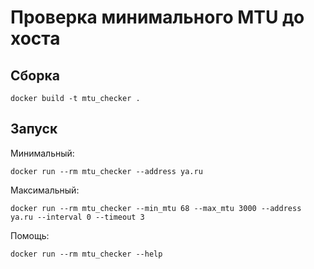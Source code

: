 # Проверка минимального MTU до хоста

## Сборка
```
docker build -t mtu_checker .
```

## Запуск
Минимальный:
```
docker run --rm mtu_checker --address ya.ru
```

Максимальный:
```
docker run --rm mtu_checker --min_mtu 68 --max_mtu 3000 --address ya.ru --interval 0 --timeout 3
```

Помощь:
```
docker run --rm mtu_checker --help
```
